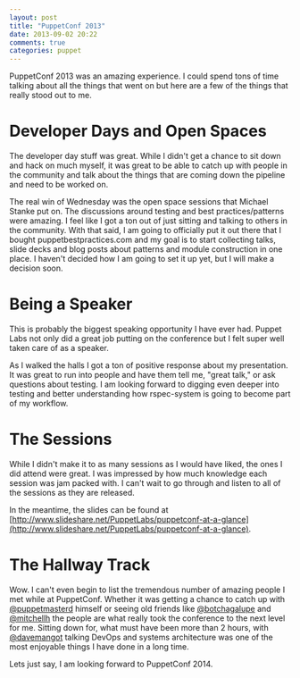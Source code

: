 ```yaml
---
layout: post
title: "PuppetConf 2013"
date: 2013-09-02 20:22
comments: true
categories: puppet
---
```

PuppetConf 2013 was an amazing experience. I could spend tons of time talking about all the things that went on but here are a  few of the things that really stood out to me.

# Developer Days and Open Spaces
The developer day stuff was great. While I didn't get a chance to sit down and hack on much myself, it was great to be able to catch up with people in the community and talk about the things that are coming down the pipeline and need to be worked on. 

The real win of Wednesday was the open space sessions that Michael Stanke put on. The discussions around testing and best practices/patterns were amazing. I feel like I got a ton out of just sitting and talking to others in the community. With that said, I am going to officially put it out there that I bought puppetbestpractices.com and my goal is to start collecting talks, slide decks and blog posts about patterns and module construction in one place. I haven't decided how I am going to set it up yet, but I will make a decision soon.

# Being a Speaker
This is probably the biggest speaking opportunity I have ever had. Puppet Labs not only did a great job putting on the conference but I felt super well taken care of as a speaker. 

As I walked the halls I got a ton of positive response about my presentation. It was great to run into people and have them tell me, "great talk," or ask questions about testing. I am looking forward to digging even deeper into testing and better understanding how rspec-system is going to become part of my workflow.

# The Sessions
While I didn't make it to as many sessions as I would have liked, the ones I did attend were great. I was impressed by how much knowledge each session was jam packed with. I can't wait to go through and listen to all of the sessions as they are released.

In the meantime, the slides can be found at [http://www.slideshare.net/PuppetLabs/puppetconf-at-a-glance](http://www.slideshare.net/PuppetLabs/puppetconf-at-a-glance).

# The Hallway Track
Wow. I can't even begin to list the tremendous number of amazing people I met while at PuppetConf. Whether it was getting a chance to catch up with [@puppetmasterd](https://twitter.com/puppetmasterd) himself or seeing old friends like [@botchagalupe](https://twitter.com/botchagalupe) and [@mitchellh](https://twitter.com/mitchellh) the people are what really took the conference to the next level for me. Sitting down for, what must have been more than 2 hours, with [@davemangot](https://twitter.com/davemangot) talking DevOps and systems architecture was one of the most enjoyable things I have done in a long time.

Lets just say, I am looking forward to PuppetConf 2014.